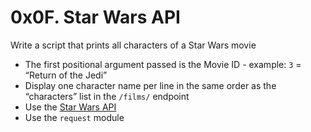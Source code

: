 # 0x0F. Star Wars API
Write a script that prints all characters of a Star Wars movie
- The first positional argument passed is the Movie ID - example: `3` = “Return of the Jedi”
- Display one character name per line in the same order as the “characters” list in the `/films/` endpoint
- Use the [Star Wars API](https://swapi-api.hbtn.io/)
- Use the `request` module
